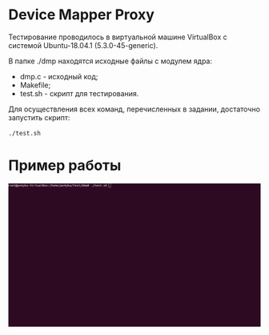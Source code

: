 # Device Mapper Proxy

Тестирование проводилось в виртуальной машине VirtualBox с системой Ubuntu-18.04.1 (5.3.0-45-generic).

В папке ./dmp находятся исходные файлы с модулем ядра:
* dmp.c - исходный код;
* Makefile;
* test.sh - скрипт для тестирования.

Для осуществления всех команд, перечисленных в задании, достаточно запустить скрипт:
```bash
./test.sh
```

# Пример работы

![](./media/test.gif)
